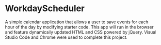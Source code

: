# WorkdayScheduler
A simple calendar application that allows a user to save events for each hour of the day by modifying starter code. This app will run in the browser and feature dynamically updated HTML and CSS powered by jQuery. Visual Studio Code and Chrome were used to complete this project.